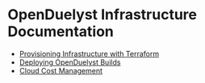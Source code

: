 # OpenDuelyst Infrastructure Documentation

- [Provisioning Infrastructure with Terraform](TERRAFORM.md)
- [Deploying OpenDuelyst Builds](DEPLOYMENTS.md)
- [Cloud Cost Management](COSTS.md)
